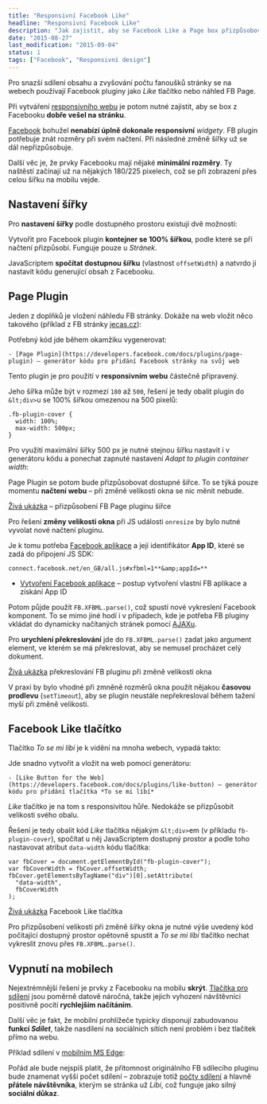 ```yaml
---
title: "Responsivní Facebook Like"
headline: "Responsivní Facebook Like"
description: "Jak zajistit, aby se Facebook Like a Page box přizpůsobovaly šířce obrazovky."
date: "2015-08-27"
last_modification: "2015-09-04"
status: 1
tags: ["Facebook", "Responsivní design"]
---
```


Pro snazší sdílení obsahu a zvyšování počtu fanoušků stránky se na webech používají Facebook pluginy jako *Like* tlačítko nebo náhled FB Page.

Při vytváření [responsivního webu](/responsive) je potom nutné zajistit, aby se box z Facebooku **dobře vešel na stránku**.

[Facebook](/facebook) bohužel **nenabízí úplně dokonale responsivní** *widgety*. FB plugin potřebuje znát rozměry při svém načtení. Při následné změně šířky už se dál nepřizpůsobuje.

Další věc je, že prvky Facebooku mají nějaké **minimální rozměry**. Ty naštěstí začínají už na nějakých 180/225 pixelech, což se při zobrazení přes celou šířku na mobilu vejde.

## Nastavení šířky

Pro **nastavení šířky** podle dostupného prostoru existují dvě možnosti:

  Vytvořit pro Facebook plugin **kontejner se 100% šířkou**, podle které se při načtení přizpůsobí. Funguje pouze u *Stránek*.

  JavaScriptem **spočítat dostupnou šířku** (vlastnost `offsetWidth`) a natvrdo ji nastavit kódu generující obsah z Facebooku.

## Page Plugin

Jeden z doplňků je vložení náhledu FB stránky. Dokáže na web vložit něco takového (příklad z FB stránky [jecas.cz](http://fb.com/jecascz)):

Potřebný kód jde během okamžiku vygenerovat:

    - [Page Plugin](https://developers.facebook.com/docs/plugins/page-plugin) – generátor kódu pro přidání Facebook stránky na svůj web

Tento plugin je pro použití v **responsivním webu** částečně připravený.

Jeho šířka může být v rozmezí `180` až `500`, řešení je tedy obalit plugin do `&lt;div>`u se 100% šířkou omezenou na 500 pixelů:

```
.fb-plugin-cover {
  width: 100%;
  max-width: 500px;
}
```

Pro využití maximální šířky 500 px je nutné stejnou šířku nastavit i v generátoru kódu a ponechat zapnuté nastavení *Adapt to plugin container width*:

Page Plugin se potom bude přizpůsobovat dostupné šířce. To se týká pouze momentu **načtení webu** – při změně velikosti okna se nic měnit nebude.

[Živá ukázka](http://kod.djpw.cz/jppb) – přizpůsobení FB Page pluginu šířce

Pro řešení **změny velikosti okna** při JS události `onresize` by bylo nutné vyvolat nové načtení pluginu.

Je k tomu potřeba [Facebook aplikace](https://developers.facebook.com/apps/) a její identifikátor **App ID**, které se zadá do připojení JS SDK:

```
connect.facebook.net/en_GB/all.js#xfbml=1**&amp;appId=**
```

  - [Vytvoření Facebook aplikace](/facebook-poslat#aplikace) – postup vytvoření vlastní FB aplikace a získání App ID

Potom půjde použít `FB.XFBML.parse()`, což spustí nové vykreslení Facebook komponent. To se mimo jiné hodí i v případech, kde je potřeba FB pluginy vkládat do dynamicky načítaných stránek pomocí [AJAXu](/ajax).

Pro **urychlení překreslování** jde do `FB.XFBML.parse()` zadat jako argument element, ve kterém se má překreslovat, aby se nemusel procházet celý dokument.

[Živá ukázka](http://kod.djpw.cz/ippb) překreslování FB pluginu při změně velikosti okna

V praxi by bylo vhodné při zmněně rozměrů okna použít nějakou **časovou prodlevu** (`setTimeout`), aby se plugin neustále nepřekresloval během tažení myší při změně velikosti.

## Facebook Like tlačítko

Tlačítko *To se mi líbí* je k vidění na mnoha webech, vypadá takto:

Jde snadno vytvořit a vložit na web pomocí generátoru:

    - [Like Button for the Web](https://developers.facebook.com/docs/plugins/like-button) – generátor kódu pro přidání tlačítka *To se mi líbí*

*Like* tlačítko je na tom s responsivitou hůře. Nedokáže se přizpůsobit velikosti svého obalu.

Řešení je tedy obalit kód *Like* tlačítka nějakým `&lt;div>`em (v příkladu `fb-plugin-cover`), spočítat u něj JavaScriptem dostupný prostor a podle toho nastavovat atribut `data-width` kódu tlačítka:

```
var fbCover = document.getElementById("fb-plugin-cover");
var fbCoverWidth = fbCover.offsetWidth;
fbCover.getElementsByTagName("div")[0].setAttribute(
  "data-width", 
  fbCoverWidth
);

```

[Živá ukázka](http://kod.djpw.cz/lppb) Facebook Like tlačítka

Pro přizpůsobení velikosti při změně šířky okna je nutné výše uvedený kód počítající dostupný prostor opětovně spustit a *To se mi líbí* tlačítko nechat vykreslit znovu přes `FB.XFBML.parse()`.

## Vypnutí na mobilech

Nejextrémnější řešení je prvky z Facebooku na mobilu **skrýt**. [Tlačítka pro sdílení](/sdileci-tlacitka) jsou poměrně datově náročná, takže jejich vyhození návštěvníci positivně pocítí **rychlejším načítáním**.

Další věc je fakt, že mobilní prohlížeče typicky disponují zabudovanou **funkcí *Sdílet***, takže nasdílení na sociálních sítích není problém i bez tlačítek přímo na webu.

Příklad sdílení v [mobilním MS Edge](/edge-mobile):

Pořád ale bude nejspíš platit, že přítomnost originálního FB sdílecího pluginu bude znamenat vyšší počet sdílení – zobrazuje totiž [počty sdílení](/pocet-sdileni) a hlavně **přátele návštěvníka**, kterým se stránka už *Líbí*, což funguje jako silný **sociální důkaz**.